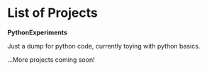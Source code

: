 # List of Projects

**PythonExperiments**
 
Just a dump for python code, currently toying with python basics.
 

...More projects coming soon!